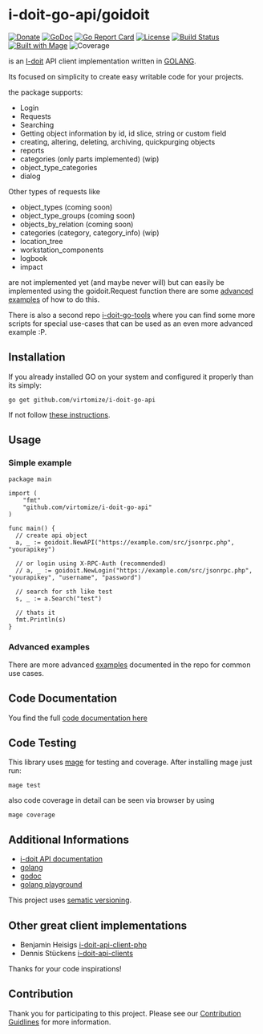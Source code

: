 # i-doit-go-api/goidoit 

[![Donate](https://img.shields.io/badge/Donate-PayPal-green.svg)](https://www.paypal.com/cgi-bin/webscr?cmd=_s-xclick&hosted_button_id=VBXHBYFU44T5W&source=url)
[![GoDoc](https://img.shields.io/badge/godoc-reference-green.svg)](https://godoc.org/github.com/virtomize/i-doit-go-api)
[![Go Report Card](https://goreportcard.com/badge/github.com/virtomize/i-doit-go-api)](https://goreportcard.com/report/github.com/virtomize/i-doit-go-api)
[![License](https://img.shields.io/badge/license-MIT-blue.svg)](https://github.com/virtomize/i-doit-go-api/blob/master/LICENSE)
[![Build Status](https://travis-ci.org/virtomize/i-doit-go-api.svg?branch=master)](https://travis-ci.org/virtomize/i-doit-go-api)
[![Built with Mage](https://magefile.org/badge.svg)](https://magefile.org)
![Coverage](https://img.shields.io/badge/coverage-%3E80%25-brightgreen.svg)

is an [I-doit](https://www.i-doit.com/) API client implementation written in [GOLANG](https://golang.org).

Its focused on simplicity to create easy writable code for your projects.

the package supports:
- Login
- Requests
- Searching
- Getting object information by id, id slice, string or custom field
- creating, altering, deleting, archiving, quickpurging objects
- reports
- categories (only parts implemented) (wip)
- object\_type\_categories
- dialog

Other types of requests like
- object\_types (coming soon)
- object\_type\_groups (coming soon)
- objects\_by\_relation (coming soon)
- categories (category, category\_info) (wip)
- location\_tree
- workstation\_components
- logbook
- impact

are not implemented yet (and maybe never will) but can easily be implemented using the goidoit.Request function
there are some [advanced](https://github.com/virtomize/i-doit-go-api/blob/master/examples/advanced.go) [examples](https://github.com/virtomize/i-doit-go-api/blob/master/examples/advanced2.go) of how to do this.

There is also a second repo [i-doit-go-tools](https://github.com/virtomize/i-doit-go-tools) where you can find some more scripts for special use-cases that can be used as an
even more advanced example :P.

## Installation

If you already installed GO on your system and configured it properly than its simply:

```
go get github.com/virtomize/i-doit-go-api
```

If not follow [these instructions](https://nats.io/documentation/tutorials/go-install/).

## Usage 

### Simple example

```
package main

import (
	"fmt"
	"github.com/virtomize/i-doit-go-api"
)

func main() {
  // create api object
  a, _ := goidoit.NewAPI("https://example.com/src/jsonrpc.php", "yourapikey")

  // or login using X-RPC-Auth (recommended)
  // a, _ := goidoit.NewLogin("https://example.com/src/jsonrpc.php", "yourapikey", "username", "password")

  // search for sth like test
  s, _ := a.Search("test")

  // thats it
  fmt.Println(s)
}
```

### Advanced examples

There are more advanced [examples](https://github.com/virtomize/i-doit-go-api/tree/master/examples) documented in the repo for common use cases.

## Code Documentation

You find the full [code documentation here](https://godoc.org/github.com/virtomize/i-doit-go-api)

## Code Testing

This library uses [mage](https://magefile.org/) for testing and coverage. 
After installing mage just run:

```
mage test
```

also code coverage in detail can be seen via browser by using

```
mage coverage
```

## Additional Informations

- [i-doit API documentation](https://kb.i-doit.com/pages/viewpage.action?pageId=37355644)
- [golang](https://golang.org/)
- [godoc](https://godoc.org/)
- [golang playground](https://play.golang.org/)

This project uses [sematic versioning](https://semver.org/).

## Other great client implementations

- Benjamin Heisigs [i-doit-api-client-php](https://github.com/bheisig/i-doit-api-client-php/)
- Dennis Stückens [i-doit-api-clients](https://bitbucket.org/dstuecken/i-doit-api-clients/)

Thanks for your code inspirations!

## Contribution

Thank you for participating to this project.
Please see our [Contribution Guidlines](https://github.com/virtomize/i-doit-go-api/blob/master/CONTRIBUTING.md) for more information.

